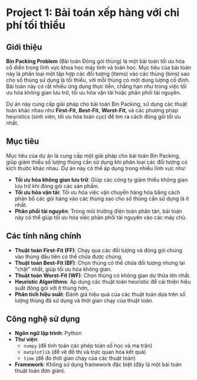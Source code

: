 # Project 1: Bài toán xếp hàng với chi phí tối thiểu

## Giới thiệu

**Bin Packing Problem** (Bài toán Đóng gói thùng) là một bài toán tối ưu hóa cổ điển trong lĩnh vực khoa học máy tính và toán học. Mục tiêu của bài toán này là phân loại một tập hợp các đối tượng (items) vào các thùng (bins) sao cho số thùng sử dụng là tối thiểu, với mỗi thùng có một dung lượng cố định. Bài toán này có rất nhiều ứng dụng thực tiễn, chẳng hạn như trong việc tối ưu hóa không gian lưu trữ, tối ưu hóa vận tải hoặc phân phối tài nguyên.

Dự án này cung cấp giải pháp cho bài toán Bin Packing, sử dụng các thuật toán khác nhau như **First-Fit**, **Best-Fit**, **Worst-Fit**, và các phương pháp heuristics (sinh viên, tối ưu hóa toàn cục) để tìm ra cách đóng gói tối ưu nhất.

## Mục tiêu

Mục tiêu của dự án là cung cấp một giải pháp cho bài toán Bin Packing, giúp giảm thiểu số lượng thùng cần sử dụng khi phân loại các đối tượng có kích thước khác nhau. Dự án này có thể áp dụng trong nhiều lĩnh vực như:

- **Tối ưu hóa không gian lưu trữ**: Giúp các công ty giảm thiểu không gian lưu trữ khi đóng gói các sản phẩm.
- **Tối ưu hóa vận tải**: Tối ưu hóa việc vận chuyển hàng hóa bằng cách phân bổ các gói hàng vào các thùng sao cho số thùng cần sử dụng là ít nhất.
- **Phân phối tài nguyên**: Trong môi trường điện toán phân tán, bài toán này có thể giúp tối ưu hóa việc phân phối tài nguyên vào các máy chủ.

## Các tính năng chính

- **Thuật toán First-Fit (FF)**: Chạy qua các đối tượng và đóng gói chúng vào thùng đầu tiên có thể chứa được chúng.
- **Thuật toán Best-Fit (BF)**: Chọn thùng có thể chứa đối tượng nhưng lại "chật" nhất, giúp tối ưu hóa không gian.
- **Thuật toán Worst-Fit (WF)**: Chọn thùng có không gian dư thừa lớn nhất.
- **Heuristic Algorithms**: Áp dụng các thuật toán heuristic để cải thiện hiệu suất đóng gói với ít thùng hơn, .
- **Phân tích hiệu suất**: Đánh giá hiệu quả của các thuật toán dựa trên số lượng thùng đã sử dụng và thời gian chạy của thuật toán. 

## Công nghệ sử dụng

- **Ngôn ngữ lập trình**: Python
- **Thư viện**: 
  - `numpy` (để tính toán các phép toán số học và ma trận)
  - `matplotlib` (để vẽ đồ thị và trực quan hóa kết quả)
  - `time` (để đo thời gian chạy của các thuật toán)
- **Framework**: Không sử dụng framework đặc biệt (đây là một bài toán thuật toán đơn giản).